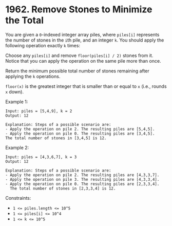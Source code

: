 # 1962. Remove Stones to Minimize the Total

You are given a `0`-indexed integer array piles, where `piles[i]` represents the number of stones in the `i`th pile, and an integer `k`. You should apply the following operation exactly `k` times:


Choose any `piles[i]` and remove `floor(piles[i] / 2)` stones from it.
Notice that you can apply the operation on the same pile more than once.

Return the minimum possible total number of stones remaining after applying the `k` operations.

`floor(x)` is the greatest integer that is smaller than or equal to `x` (i.e., rounds `x` down).

Example 1:

    Input: piles = [5,4,9], k = 2
    Output: 12

    Explanation: Steps of a possible scenario are:
    - Apply the operation on pile 2. The resulting piles are [5,4,5].
    - Apply the operation on pile 0. The resulting piles are [3,4,5].
    The total number of stones in [3,4,5] is 12.

Example 2:

    Input: piles = [4,3,6,7], k = 3
    Output: 12

    Explanation: Steps of a possible scenario are:
    - Apply the operation on pile 2. The resulting piles are [4,3,3,7].
    - Apply the operation on pile 3. The resulting piles are [4,3,3,4].
    - Apply the operation on pile 0. The resulting piles are [2,3,3,4].
      The total number of stones in [2,3,3,4] is 12.

Constraints:

- `1 <= piles.length <= 10^5`
- `1 <= piles[i] <= 10^4`
- `1 <= k <= 10^5`